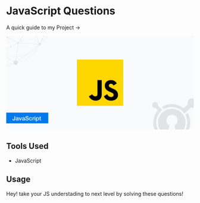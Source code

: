 # JavaScript Questions

A quick guide to my Project ->

<img src ="/img.webp">

## Tools Used

- JavaScript

## Usage

Hey! take your JS understading to next level by solving these questions!
